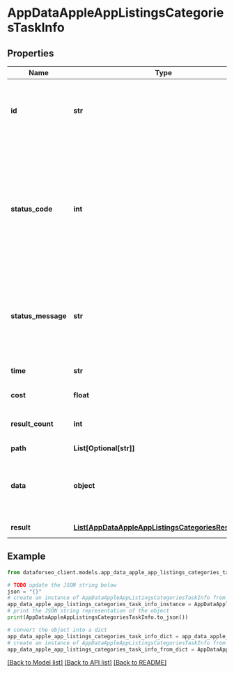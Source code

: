 # AppDataAppleAppListingsCategoriesTaskInfo


## Properties

Name | Type | Description | Notes
------------ | ------------- | ------------- | -------------
**id** | **str** | task identifier unique task identifier in our system in the UUID format | [optional] 
**status_code** | **int** | status code of the task generated by DataForSEO, can be within the following range: 10000-60000 you can find the full list of the response codes here | [optional] 
**status_message** | **str** | informational message of the task you can find the full list of general informational messages here | [optional] 
**time** | **str** | execution time, seconds | [optional] 
**cost** | **float** | total tasks cost, USD | [optional] 
**result_count** | **int** | number of elements in the result array | [optional] 
**path** | **List[Optional[str]]** | URL path | [optional] 
**data** | **object** | contains the same parameters that you specified in the POST request | [optional] 
**result** | [**List[AppDataAppleAppListingsCategoriesResultInfo]**](AppDataAppleAppListingsCategoriesResultInfo.md) | array of results | [optional] 

## Example

```python
from dataforseo_client.models.app_data_apple_app_listings_categories_task_info import AppDataAppleAppListingsCategoriesTaskInfo

# TODO update the JSON string below
json = "{}"
# create an instance of AppDataAppleAppListingsCategoriesTaskInfo from a JSON string
app_data_apple_app_listings_categories_task_info_instance = AppDataAppleAppListingsCategoriesTaskInfo.from_json(json)
# print the JSON string representation of the object
print(AppDataAppleAppListingsCategoriesTaskInfo.to_json())

# convert the object into a dict
app_data_apple_app_listings_categories_task_info_dict = app_data_apple_app_listings_categories_task_info_instance.to_dict()
# create an instance of AppDataAppleAppListingsCategoriesTaskInfo from a dict
app_data_apple_app_listings_categories_task_info_from_dict = AppDataAppleAppListingsCategoriesTaskInfo.from_dict(app_data_apple_app_listings_categories_task_info_dict)
```
[[Back to Model list]](../README.md#documentation-for-models) [[Back to API list]](../README.md#documentation-for-api-endpoints) [[Back to README]](../README.md)


